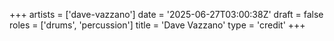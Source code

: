 +++
artists = ['dave-vazzano']
date = '2025-06-27T03:00:38Z'
draft = false
roles = ['drums', 'percussion']
title = 'Dave Vazzano'
type = 'credit'
+++

